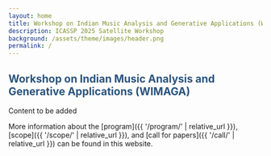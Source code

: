 ```yaml
---
layout: home
title: Workshop on Indian Music Analysis and Generative Applications (WIMAGA)
description: ICASSP 2025 Satellite Workshop
background: /assets/theme/images/header.png
permalink: /
---
```



## **<span style="color:#2B547E">Workshop on Indian Music Analysis and Generative Applications (WIMAGA)</span>**

Content to be added

More information about the [program]({{ '/program/' | relative_url }}), [scope]({{ '/scope/' | relative_url }}), and [call for papers]({{ '/call/' | relative_url }}) can be found in this website.
